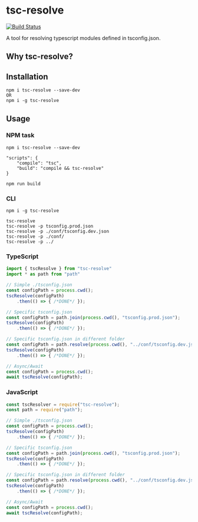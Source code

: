 # tsc-resolve
[![Build Status](https://travis-ci.org/mazhlekov/tsc-resolve.svg?branch=master)](https://travis-ci.org/mazhlekov/tsc-resolve)

A tool for resolving typescript modules defined in tsconfig.json.

## Why tsc-resolve?


## Installation
    npm i tsc-resolve --save-dev
    OR
    npm i -g tsc-resolve

## Usage
### NPM task
    npm i tsc-resolve --save-dev

    "scripts": {
        "compile": "tsc",
        "build": "compile && tsc-resolve"
    }

    npm run build

### CLI
    npm i -g tsc-resolve
    
    tsc-resolve
    tsc-resolve -p tsconfig.prod.json
    tsc-resolve -p ./conf/tsconfig.dev.json
    tsc-resolve -p ./conf/
    tsc-resolve -p ../
    
### TypeScript
```typescript
import { tscResolve } from "tsc-resolve"
import * as path from "path"

// Simple ./tsconfig.json
const configPath = process.cwd();
tscResolve(configPath)
    .then(() => { /*DONE*/ });

// Specific tsconfig.json
const configPath = path.join(process.cwd(), "tsconfig.prod.json");
tscResolve(configPath)
    .then(() => { /*DONE*/ });

// Specific tsconfig.json in different folder
const configPath = path.resolve(process.cwd(), "../conf/tsconfig.dev.json");
tscResolve(configPath)
    .then(() => { /*DONE*/ });

// Async/Await
const configPath = process.cwd();
await tscResolve(configPath);
```

### JavaScript
```javascript
const tscResolver = require("tsc-resolve");
const path = require("path");

// Simple ./tsconfig.json
const configPath = process.cwd();
tscResolve(configPath)
    .then(() => { /*DONE*/ });

// Specific tsconfig.json
const configPath = path.join(process.cwd(), "tsconfig.prod.json");
tscResolve(configPath)
    .then(() => { /*DONE*/ });

// Specific tsconfig.json in different folder
const configPath = path.resolve(process.cwd(), "../conf/tsconfig.dev.json");
tscResolve(configPath)
    .then(() => { /*DONE*/ });

// Async/Await
const configPath = process.cwd();
await tscResolve(configPath);
```